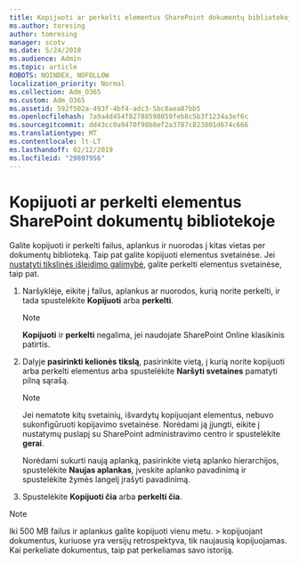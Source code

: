```yaml
---
title: Kopijuoti ar perkelti elementus SharePoint dokumentų bibliotekoje
ms.author: toresing
author: tomresing
manager: scotv
ms.date: 5/24/2018
ms.audience: Admin
ms.topic: article
ROBOTS: NOINDEX, NOFOLLOW
localization_priority: Normal
ms.collection: Adm_O365
ms.custom: Adm_O365
ms.assetid: 592f502a-493f-4bf4-adc3-5bc8aea87bb5
ms.openlocfilehash: 7a9a4d454f82788598059feb8c5b3f1234a3ef6c
ms.sourcegitcommit: dd43cc0a9470f98b8ef2a3787c823801d674c666
ms.translationtype: MT
ms.contentlocale: lt-LT
ms.lasthandoff: 02/12/2019
ms.locfileid: "29897956"
---
```

# <a name="copy-or-move-items-in-a-sharepoint-document-library"></a>Kopijuoti ar perkelti elementus SharePoint dokumentų bibliotekoje

Galite kopijuoti ir perkelti failus, aplankus ir nuorodas į kitas vietas per dokumentų biblioteką. Taip pat galite kopijuoti elementus svetainėse. Jei [nustatyti tikslinės išleidimo galimybė](https://go.microsoft.com/fwlink/?linkid=622980), galite perkelti elementus svetainėse, taip pat.
  
1. Naršyklėje, eikite į failus, aplankus ar nuorodos, kurią norite perkelti, ir tada spustelėkite **Kopijuoti** arba **perkelti**.
    
    > [!NOTE]
    > **Kopijuoti** ir **perkelti** negalima, jei naudojate SharePoint Online klasikinis patirtis. 
  
2. Dalyje **pasirinkti kelionės tikslą**, pasirinkite vietą, į kurią norite kopijuoti arba perkelti elementus arba spustelėkite **Naršyti svetaines** pamatyti pilną sąrašą. 
    
    > [!NOTE]
    > Jei nematote kitų svetainių, išvardytų kopijuojant elementus, nebuvo sukonfigūruoti kopijavimo svetainėse. Norėdami ją įjungti, eikite į nustatymų puslapį su SharePoint administravimo centro ir spustelėkite **gerai**. 
  
    Norėdami sukurti naują aplanką, pasirinkite vietą aplanko hierarchijos, spustelėkite **Naujas aplankas**, įveskite aplanko pavadinimą ir spustelėkite žymės langelį įrašyti pavadinimą.
    
3. Spustelėkite **Kopijuoti čia** arba **perkelti čia**.
    
> [!NOTE]
>  Iki 500 MB failus ir aplankus galite kopijuoti vienu metu. > kopijuojant dokumentus, kuriuose yra versijų retrospektyva, tik naujausią kopijuojamas. Kai perkeliate dokumentus, taip pat perkeliamas savo istoriją. 
  

